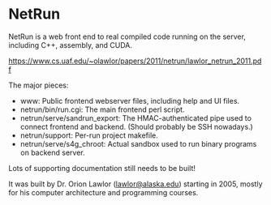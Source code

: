# NetRun #

NetRun is a web front end to real compiled code running on the server,
including C++, assembly, and CUDA.

https://www.cs.uaf.edu/~olawlor/papers/2011/netrun/lawlor_netrun_2011.pdf

The major pieces:
* www: Public frontend webserver files, including help and UI files.
* netrun/bin/run.cgi: The main frontend perl script.
* netrun/serve/sandrun_export: The HMAC-authenticated pipe used to connect frontend and backend.  (Should probably be SSH nowadays.)
* netrun/support: Per-run project makefile.
* netrun/serve/s4g_chroot: Actual sandbox used to run binary programs on backend server.

Lots of supporting documentation still needs to be built!

It was built by Dr. Orion Lawlor (lawlor@alaska.edu) starting in 2005, 
mostly for his computer architecture and programming courses.

